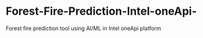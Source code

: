 # Forest-Fire-Prediction-Intel-oneApi-
Forest fire prediction tool using AI/ML in  Intel oneApi platform

